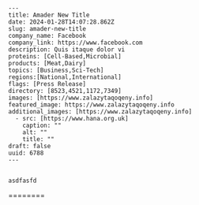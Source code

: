 
    ---
    title: Amader New Title
    date: 2024-01-28T14:07:28.862Z
    slug: amader-new-title
    company_name: Facebook
    company_link: https://www.facebook.com
    description: Quis itaque dolor vi
    proteins: [Cell-Based,Microbial]
    products: [Meat,Dairy]
    topics: [Business,Sci-Tech]
    regions:[National,International]
    flags: [Press Release]
    directory: [8523,4521,1172,7349]
    images: [https://www.zalazytaqoqeny.info]
    featured_image: https://www.zalazytaqoqeny.info
    additional_images: [https://www.zalazytaqoqeny.info]
      - src: [https://www.hana.org.uk]
        caption: ""
        alt: ""
        title: ""
    draft: false
    uuid: 6788
    ---
    

    asdfasfd
========
    